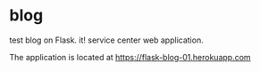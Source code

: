 # blog
test blog on Flask.
it! service center web application.

The application is located at https://flask-blog-01.herokuapp.com
